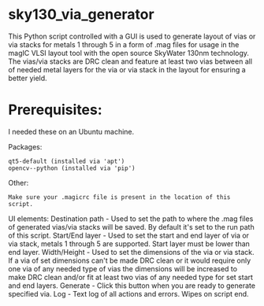 # sky130_via_generator

This Python script controlled with a GUI is used to generate layout of vias or via stacks for metals 1 through 5 in a form of .mag files for usage in the magIC VLSI layout tool with the open source SkyWater 130nm technology. The vias/via stacks are DRC clean and feature at least two vias between all of needed metal layers for the via or via stack in the layout for ensuring a better yield.

# Prerequisites:
I needed these on an Ubuntu machine.

  Packages:
  
    qt5-default (installed via 'apt')
    opencv--python (installed via 'pip')
    
  Other:
  
    Make sure your .magicrc file is present in the location of this script.
 
 UI elements:
  Destination path - Used to set the path to where the .mag files of generated vias/via stacks will be saved. By default it's set to the run path of this script.
  Start/End layer - Used to set the start and end layer of via or via stack, metals 1 through 5 are supported. Start layer must be lower than end layer.
  Width/Height - Used to set the dimensions of the via or via stack. If a via of set dimensions can't be made DRC clean or it would require only one via of any needed type of vias the dimensions will be increased to make DRC clean and/or fit at least two vias of any needed type for set start and end layers.
  Generate - Click this button when you are ready to generate specified via.
  Log - Text log of all actions and errors. Wipes on script end.
 
